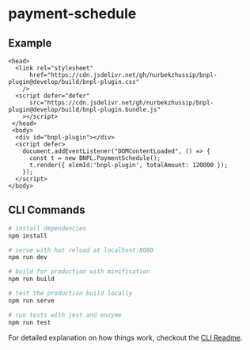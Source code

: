 # payment-schedule

## Example
```
<head>
  <link rel="stylesheet"
      href="https://cdn.jsdelivr.net/gh/nurbekzhussip/bnpl-plugin@develop/build/bnpl-plugin.css"
    />
  <script defer="defer"
      src="https://cdn.jsdelivr.net/gh/nurbekzhussip/bnpl-plugin@develop/build/bnpl-plugin.bundle.js"
    ></script>
 </head>
 <body>
  <div id="bnpl-plugin"></div>
  <script defer>
    document.addEventListener("DOMContentLoaded", () => {
      const t = new BNPL.PaymentSchedule();
      t.render({ elemId:'bnpl-plugin', totalAmount: 120000 });
    });
  </script>
</body>
```




## CLI Commands

``` bash
# install dependencies
npm install

# serve with hot reload at localhost:8080
npm run dev

# build for production with minification
npm run build

# test the production build locally
npm run serve

# run tests with jest and enzyme
npm run test
```

For detailed explanation on how things work, checkout the [CLI Readme](https://github.com/developit/preact-cli/blob/master/README.md).
